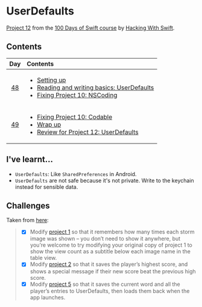 # UserDefaults

[Project 12](https://www.hackingwithswift.com/read/12/overview) from the [100 Days of Swift course](https://www.hackingwithswift.com/100) by [Hacking With Swift](https://www.hackingwithswift.com/).

## Contents

|                      Day                      | Contents                                                                                                                                                                                                                                                                    |
|:---------------------------------------------:|:----------------------------------------------------------------------------------------------------------------------------------------------------------------------------------------------------------------------------------------------------------------------------|
| [48](https://www.hackingwithswift.com/100/48) | <ul><li>[Setting up](https://www.hackingwithswift.com/read/12/1/setting-up)</li><li>[Reading and writing basics: UserDefaults](https://www.hackingwithswift.com/read/12/2)</li><li>[Fixing Project 10: NSCoding](https://www.hackingwithswift.com/read/12/3)</li></ul>      |
| [49](https://www.hackingwithswift.com/100/49) | <ul><li>[Fixing Project 10: Codable](https://www.hackingwithswift.com/read/12/4)</li><li>[Wrap up](https://www.hackingwithswift.com/read/12/5)</li><li>[Review for Project 12: UserDefaults](https://www.hackingwithswift.com/review/hws/project-12-userdefaults)</li></ul> | 

## I've learnt...

- `UserDefaults`: Like `SharedPreferences` in Android.
- `UserDefaults` are not safe because it's not private. Write to the keychain instead for sensible data.

## Challenges

Taken from [here](https://www.hackingwithswift.com/read/11/8/wrap-up):

>- [x] Modify [project 1](https://github.com/HenestrosaConH/100-days-of-swift/tree/main/Courses/01-StormViewer) so that it remembers how many times each storm image was shown – you don’t need to show it anywhere, but you’re welcome to try modifying your original copy of project 1 to show the view count as a subtitle below each image name in the table view.
>- [x] Modify [project 2](https://github.com/HenestrosaConH/100-days-of-swift/tree/main/Courses/02-GuessTheFlag) so that it saves the player’s highest score, and shows a special message if their new score beat the previous high score.
>- [x] Modify [project 5](https://github.com/HenestrosaConH/100-days-of-swift/tree/main/Courses/02-WordsScramble) so that it saves the current word and all the player’s entries to UserDefaults, then loads them back when the app launches.
